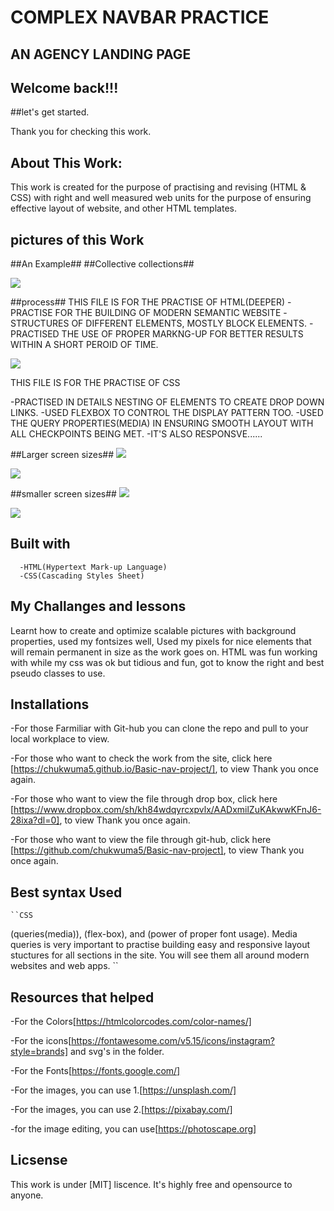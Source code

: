 # COMPLEX NAVBAR PRACTICE

## AN AGENCY LANDING PAGE

## Welcome back!!!

##let's get started.

Thank you for checking this work.

## About This Work:

This work is created for the purpose of practising and revising (HTML & CSS) with right and well measured web units for the purpose of ensuring effective layout of website, and other HTML templates.

## pictures of this Work

##An Example##
##Collective collections##

<img src="./img/nav.gif">

##process##
THIS FILE IS FOR THE PRACTISE OF HTML(DEEPER)
-PRACTISE FOR THE BUILDING OF MODERN SEMANTIC WEBSITE
-STRUCTURES OF DIFFERENT ELEMENTS, MOSTLY BLOCK ELEMENTS.
-PRACTISED THE USE OF PROPER MARKNG-UP FOR BETTER RESULTS WITHIN A SHORT PEROID OF TIME.

<img src="./img/nav4.png">

THIS FILE IS FOR THE PRACTISE OF CSS

-PRACTISED IN DETAILS NESTING OF ELEMENTS TO CREATE DROP DOWN LINKS.
-USED FLEXBOX TO CONTROL THE DISPLAY PATTERN TOO.
-USED THE QUERY PROPERTIES(MEDIA) IN ENSURING SMOOTH LAYOUT WITH ALL CHECKPOINTS BEING MET.
-IT'S ALSO RESPONSVE......

##Larger screen sizes##
<img src="./img/nav5.png">

<img src="./img/nav1.png">

##smaller screen sizes##
<img src="./img/nav3.png">

<img src="./img/nav4.png">

## Built with

      -HTML(Hypertext Mark-up Language)
      -CSS(Cascading Styles Sheet)

## My Challanges and lessons

Learnt how to create and optimize scalable pictures with background properties, used my fontsizes well, Used my pixels for nice elements that will remain permanent in size as the work goes on. HTML was fun working with while my css was ok but tidious and fun, got to know the right and best pseudo classes to use.

## Installations

-For those Farmiliar with Git-hub you can clone the repo and pull to your local workplace to view.

-For those who want to check the work from the site, click here [https://chukwuma5.github.io/Basic-nav-project/], to view Thank you once again.

-For those who want to view the file through drop box, click here [https://www.dropbox.com/sh/kh84wdqyrcxpvlx/AADxmilZuKAkwwKFnJ6-28ixa?dl=0], to view Thank you once again.

-For those who want to view the file through git-hub, click here [https://github.com/chukwuma5/Basic-nav-project], to view Thank you once again.

## Best syntax Used

    ``CSS

(queries(media)), (flex-box), and (power of proper font usage).
Media queries is very important to practise building easy and responsive layout stuctures for all sections in the site. You will see them all around modern websites and web apps.
``

## Resources that helped

-For the Colors[https://htmlcolorcodes.com/color-names/]

-For the icons[https://fontawesome.com/v5.15/icons/instagram?style=brands] and svg's in the folder.

-For the Fonts[https://fonts.google.com/]

-For the images, you can use 1.[https://unsplash.com/]

-For the images, you can use 2.[https://pixabay.com/]

-for the image editing, you can use[https://photoscape.org]

## Licsense

This work is under [MIT] liscence. It's highly free and opensource to anyone.
